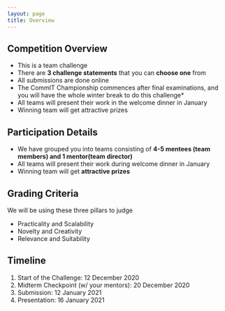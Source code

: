 ```yaml
---
layout: page
title: Overview
---
```


## Competition Overview

* This is a team challenge
* There are **3 challenge statements** that you can **choose one** from
* All submissions are done online
* The CommIT Championship commences after final examinations, and you will have the whole winter break to do this challenge* 
* All teams will present their work in the welcome dinner in January
* Winning team will get attractive prizes

## Participation Details

* We have grouped you into teams consisting of **4-5 mentees (team members) and 1 mentor(team director)**
* All teams will present their work during welcome dinner in January
* Winning team will get **attractive prizes**

## Grading Criteria
We will be using these three pillars to judge
* Practicality and Scalability 
* Novelty and Creativity 
* Relevance and Suitability

## Timeline
1. Start of the Challenge: 12 December 2020
2. Midterm Checkpoint (w/ your mentors): 20 December 2020
3. Submission: 12 January 2021
4. Presentation: 16 January 2021
